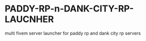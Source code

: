# PADDY-RP-n-DANK-CITY-RP-LAUCNHER
multi fivem server launcher for paddy rp and dank city rp servers
